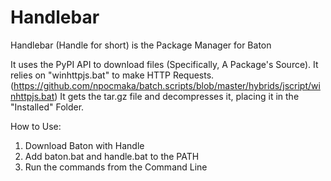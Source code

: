 <h1>Handlebar</h1>
Handlebar (Handle for short) is the Package Manager for Baton

It uses the PyPI API to download files (Specifically, A Package's Source).
It relies on "winhttpjs.bat" to make HTTP Requests.
(https://github.com/npocmaka/batch.scripts/blob/master/hybrids/jscript/winhttpjs.bat)
It gets the tar.gz file and decompresses it, placing it in the "Installed" Folder.

How to Use:
1. Download Baton with Handle
2. Add baton.bat and handle.bat to the PATH
3. Run the commands from the Command Line
